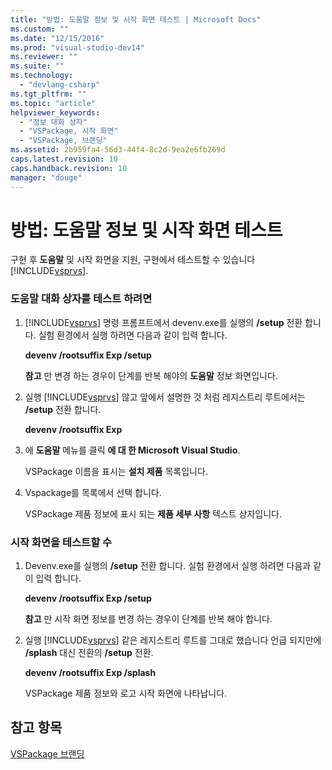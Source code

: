 ```yaml
---
title: "방법: 도움말 정보 및 시작 화면 테스트 | Microsoft Docs"
ms.custom: ""
ms.date: "12/15/2016"
ms.prod: "visual-studio-dev14"
ms.reviewer: ""
ms.suite: ""
ms.technology: 
  - "devlang-csharp"
ms.tgt_pltfrm: ""
ms.topic: "article"
helpviewer_keywords: 
  - "정보 대화 상자"
  - "VSPackage, 시작 화면"
  - "VSPackage, 브랜딩"
ms.assetid: 2b959fa4-56d3-44f4-8c2d-9ea2e6fb269d
caps.latest.revision: 10
caps.handback.revision: 10
manager: "douge"
---
```

# 방법: 도움말 정보 및 시작 화면 테스트
구현 후  **도움말** 및 시작 화면을 지원, 구현에서 테스트할 수 있습니다 [!INCLUDE[vsprvs](../code-quality/includes/vsprvs_md.md)].  
  
### 도움말 대화 상자를 테스트 하려면  
  
1.  [!INCLUDE[vsprvs](../code-quality/includes/vsprvs_md.md)] 명령 프롬프트에서 devenv.exe를 실행의 **\/setup** 전환 합니다.  실험 환경에서 실행 하려면 다음과 같이 입력 합니다.  
  
     **devenv \/rootsuffix Exp \/setup**  
  
     **참고** 만 변경 하는 경우이 단계를 반복 해야의  **도움말** 정보 화면입니다.  
  
2.  실행 [!INCLUDE[vsprvs](../code-quality/includes/vsprvs_md.md)] 않고 앞에서 설명한 것 처럼 레지스트리 루트에서는 **\/setup** 전환 합니다.  
  
     **devenv \/rootsuffix Exp**  
  
3.  에  **도움말** 메뉴를 클릭  **에 대 한 Microsoft Visual Studio**.  
  
     VSPackage 이름을 표시는  **설치 제품** 목록입니다.  
  
4.  Vspackage를 목록에서 선택 합니다.  
  
     VSPackage 제품 정보에 표시 되는  **제품 세부 사항** 텍스트 상자입니다.  
  
### 시작 화면을 테스트할 수  
  
1.  Devenv.exe를 실행의 **\/setup** 전환 합니다.  실험 환경에서 실행 하려면 다음과 같이 입력 합니다.  
  
     **devenv \/rootsuffix Exp \/setup**  
  
     **참고** 만 시작 화면 정보를 변경 하는 경우이 단계를 반복 해야 합니다.  
  
2.  실행 [!INCLUDE[vsprvs](../code-quality/includes/vsprvs_md.md)] 같은 레지스트리 루트를 그대로 했습니다 언급 되지만에 **\/splash** 대신 전환의 **\/setup** 전환.  
  
     **devenv \/rootsuffix Exp \/splash**  
  
     VSPackage 제품 정보와 로고 시작 화면에 나타납니다.  
  
## 참고 항목  
 [VSPackage 브랜딩](../misc/vspackage-branding.md)